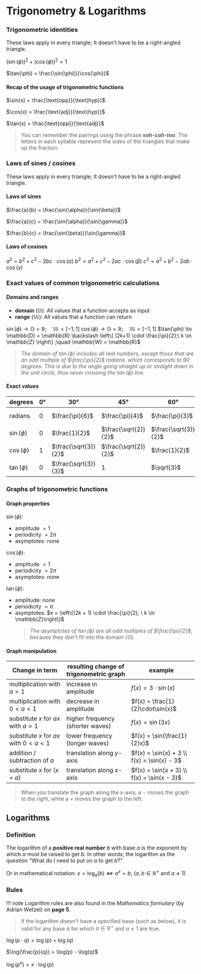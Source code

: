 # Trigonometry & Logarithms

### Trigonometric identities

These laws apply in every triangle; It doesn't have to be a right-angled triangle.

$(\sin(\phi))^2 + (\cos(\phi))^2 = 1$

$\tan(\phi) = \frac{\sin(\phi)}{\cos(\phi)}$

#### Recap of the usage of trigonometric functions

$\sin(x) = \frac{\text{opp}}{\text{hyp}}$

$\cos(x) = \frac{\text{adj}}{\text{hyp}}$

$\tan(x) = \frac{\text{opp}}{\text{adj}}$

> You can remember the pairings using the phrase **_soh-cah-toa_**. The letters in each syllable represent the sides of the triangles that make up the fraction.

### Laws of sines / cosines

These laws apply in every triangle; It doesn't have to be a right-angled triangle.

#### Laws of sines

$\frac{a}{b} = \frac{\sin(\alpha)}{\sin(\beta)}$

$\frac{a}{c} = \frac{\sin(\alpha)}{\sin(\gamma)}$

$\frac{b}{c} = \frac{\sin(\beta)}{\sin(\gamma)}$

#### Laws of cosines

$a^2 = b^2 + c^2 - 2bc \cdot \cos(\alpha)$
$b^2 = a^2 + c^2 - 2ac \cdot \cos(\beta)$
$c^2 = a^2 + b^2 - 2ab \cdot \cos(\gamma)$

### Exact values of common trigonometric calculations

#### Domains and ranges

- **domain** ($\mathbb{D}$): All values that a function accepts as input
- **range** ($\mathbb{W}$): All values that a function can return

$\sin(\phi) \to \mathbb{D} = \mathbb{R}; \quad \mathbb{W} = [-1, 1]$
$\cos(\phi) \to \mathbb{D} = \mathbb{R}; \quad \mathbb{W} = [-1, 1]$
$\tan(\phi) \to \mathbb{D} = \mathbb{R} \backslash \left\{ (2k+1) \cdot \frac{\pi}{2};\ k \in \mathbb{Z} \right\} ;\quad \mathbb{W} = \mathbb{R}$

> _The domain of $\tan(\phi)$ includes all real numbers, except those that are an odd multiple of $\frac{\pi}{2}$ radians, which corresponds to 90 degrees. This is due to the angle going straight up or straight down in the unit circle, thus never crossing the $\tan(\phi)$ line._

#### Exact values

| degrees      | $0°$ | $30°$                | $45°$                | $60°$                | $90°$           | $180°$ | $270°$           | $360°$ |
| ------------ | ---- | -------------------- | -------------------- | -------------------- | --------------- | ------ | ---------------- | ------ |
| radians      | $0$  | $\frac{\pi}{6}$      | $\frac{\pi}{4}$      | $\frac{\pi}{3}$      | $\frac{\pi}{2}$ | $\pi$  | $\frac{3\pi}{2}$ | $2\pi$ |
| $\sin(\phi)$ | $0$  | $\frac{1}{2}$        | $\frac{\sqrt{2}}{2}$ | $\frac{\sqrt{3}}{2}$ | $1$             | $0$    | $-1$             | $0$    |
| $\cos(\phi)$ | $1$  | $\frac{\sqrt{3}}{2}$ | $\frac{\sqrt{2}}{2}$ | $\frac{1}{2}$        | $0$             | $-1$   | $0$              | $1$    |
| $\tan(\phi)$ | $0$  | $\frac{\sqrt{3}}{3}$ | $1$                  | $\sqrt{3}$           | _nd_            | $0$    | _nd_             | $0$    |

### Graphs of trigonometric functions

#### Graph properties

$\sin(\phi)$:

- amplitude $= 1$
- periodicity $= 2\pi$
- asymptotes: none

$\cos(\phi)$:

- amplitude $= 1$
- periodicity $= 2\pi$
- asymptotes: none

$\tan(\phi)$:

- amplitude: none
- periodicity $= \pi$
- asymptotes: $x = \left\{(2k + 1) \cdot \frac{\pi}{2}; \ k \in \mathbb{Z}\right\}$
  > _The asymptotes of $\tan(\phi)$ are all odd multiples of $\frac{\pi}{2}$_, because they don't fit into the domain ($\mathbb{D}$).

#### Graph manipulation

| Change in term                           | resulting change of trigonometric graph | example                                    |
| ---------------------------------------- | --------------------------------------- | ------------------------------------------ |
| multiplication with $a > 1$              | increase in amplitude                   | $f(x) = 3 \cdot \sin(x)$                   |
| multiplication with $0 < a < 1$          | decrease in amplitude                   | $f(x) = \frac{1}{2}\cdot\sin(x)$           |
| substitute $x$ for $ax$ with $a > 1$     | higher frequency (shorter waves)        | $f(x) = \sin(3x)$                          |
| substitute $x$ for $ax$ with $0 < a < 1$ | lower frequency (longer waves)          | $f(x) = \sin(\frac{1}{2}x)$                |
| addition / subtraction of $a$            | translation along $y$-axis              | $f(x) = \sin(x) + 3 \\ f(x) = \sin(x) - 3$ |
| substitute $x$ for $(x + a)$             | translation along $x$-axis              | $f(x) = \sin(x + 3) \\ f(x) = \sin(x - 3)$ |

> When you translate the graph along the $x$-axis, a $-$ moves the graph to the right, while a $+$ moves the graph to the left.

## Logarithms

### Definition

The logarithm of a **positive real number** $b$ with base $a$ is the exponent by which $a$ must be raised to get $b$.
In other words, the logarithm as the question "What do I need to put on $a$ to get $b$?"

Or in mathematical notation:
$x = \log_a(b) \iff a^x = b; \ (a, b \in \mathbb{R}^+ \text{ and } a \neq 1)$

### Rules

!!! note
    Logarithm rules are also found in the *Mathematics formulary* (by Adrian Wetzel) on **page 5**.

> If the logarithm doesn't have a specified base (such as below), it is valid for any base $a$ for which $a \in \mathbb{R}^+$ and $a \neq 1$ are true.

$\log(p \cdot q) = \log(p) + \log(q)$

$\log(\frac{p}{q}) = \log(p) - \log(q)$

$\log(p^x) = x \cdot \log(p)$
